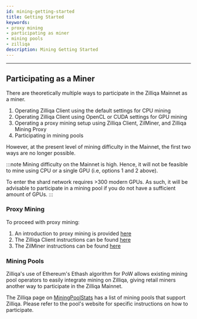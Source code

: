 ```yaml
---
id: mining-getting-started
title: Getting Started
keywords: 
- proxy mining
- participating as miner
- mining pools
- zilliqa	
description: Mining Getting Started
---
```


---
## Participating as a Miner

There are theoretically multiple ways to participate in the Zilliqa Mainnet as a miner.

1. Operating Zilliqa Client using the default settings for CPU mining
1. Operating Zilliqa Client using OpenCL or CUDA settings for GPU mining
1. Operating a proxy mining setup using Zilliqa Client, ZilMiner, and Zilliqa Mining Proxy
1. Participating in mining pools

However, at the present level of mining difficulty in the Mainnet, the first two ways are no longer possible.

:::note
Mining difficulty on the Mainnet is high. Hence, it will not be feasible to mine using CPU or a single GPU (i.e, options 1 and 2 above).

To enter the shard network requires >300 modern GPUs. As such, it will be advisable to participate in a mining pool if you do not have a sufficient amount of GPUs.
:::

### Proxy Mining

To proceed with proxy mining:

1. An introduction to proxy mining is provided [here](mining-proxy.md)
1. The Zilliqa Client instructions can be found [here](mining-zilclient.md)
1. The ZilMiner instructions can be found [here](mining-zilminer.md)

### Mining Pools

Zilliqa's use of Ethereum's Ethash algorithm for PoW allows existing mining pool operators to easily integrate mining on Zilliqa, giving retail miners another way to participate in the Zilliqa Mainnet.

The Zilliqa page on [MiningPoolStats](https://miningpoolstats.stream/zilliqa) has a list of mining pools that support Zilliqa. Please refer to the pool's website for specific instructions on how to participate.
